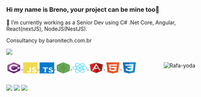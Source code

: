 ### Hi my name is Breno, your project can be mine too👋
🔭 I’m currently working as a Senior Dev using C# .Net Core, Angular, React(nextJS), NodeJS(NestJS).

Consultancy by baronitech.com.br

 <div>
  <a href="https://github.com/brenobaroni">
  <!-- <img height="180em" src="https://github-readme-stats.vercel.app/api?username=brenobaroni&show_icons=true&theme=dracula&include_all_commits=true&count_private=true"/> -->
  <img height="300em" src="https://github-readme-stats.vercel.app/api/top-langs/?username=brenobaroni&layout=compact&langs_count=7&theme=dracula"/>
</div>
 <br>
 <div>
   <img align="center" alt="Baroni-Csharp" height="30" width="40" src="https://raw.githubusercontent.com/devicons/devicon/master/icons/csharp/csharp-original.svg">
  <img align="center" alt="Baroni-Js" height="30" width="40" src="https://raw.githubusercontent.com/devicons/devicon/master/icons/javascript/javascript-plain.svg">
  <img align="center" alt="Baroni-Ts" height="30" width="40" src="https://raw.githubusercontent.com/devicons/devicon/master/icons/typescript/typescript-plain.svg">
<img align="center" alt="Baroni-NODEJS" height="30" width="40" src="https://raw.githubusercontent.com/devicons/devicon/master/icons/nodejs/nodejs-plain.svg">
<img align="center" alt="Baroni-REACT" height="30" width="40" src="https://raw.githubusercontent.com/devicons/devicon/master/icons/react/react-original.svg">
<img align="center" alt="Baroni-REACT" height="30" width="40" src="https://raw.githubusercontent.com/devicons/devicon/master/icons/angularjs/angularjs-original.svg">
  <img align="center" alt="Baroni-HTML" height="30" width="40" src="https://raw.githubusercontent.com/devicons/devicon/master/icons/html5/html5-original.svg">
  <img align="center" alt="Baroni-CSS" height="30" width="40" src="https://raw.githubusercontent.com/devicons/devicon/master/icons/css3/css3-original.svg">
 <img align="right" alt="Rafa-yoda" src="https://c.tenor.com/lnzb_NOYs1cAAAAM/baby-yoda.gif">

</div>

##

<div> 
  <a href="https://www.instagram.com/phwss" target="_blank"><img src="https://img.shields.io/badge/-Instagram-%23E4405F?style=for-the-badge&logo=instagram&logoColor=white" target="_blank"></a>
  <a href = "mailto:breno.baroni@gmail.com"><img src="https://img.shields.io/badge/-Gmail-%23333?style=for-the-badge&logo=gmail&logoColor=white" target="_blank"></a>
  <a href="https://www.linkedin.com/in/breno-baroni-87b387a6/" target="_blank"><img src="https://img.shields.io/badge/-LinkedIn-%230077B5?style=for-the-badge&logo=linkedin&logoColor=white" target="_blank"></a> 
 
 <br>
 
</div>
<!--
**brenobaroni/brenobaroni** is a ✨ _special_ ✨ repository because its `README.md` (this file) appears on your GitHub profile.

Here are some ideas to get you started:

- 🔭 I’m currently working on ...
- 🌱 I’m currently learning ...
- 👯 I’m looking to collaborate on ...
- 🤔 I’m looking for help with ...
- 💬 Ask me about ...
- 📫 How to reach me: ...
- 😄 Pronouns: ...
- ⚡ Fun fact: ...
-->
